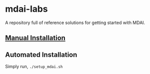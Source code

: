 # mdai-labs

A repository full of reference solutions for getting started with MDAI.

## [Manual Installation](install.md)

## Automated Installation

Simply run, `./setup_mdai.sh`


